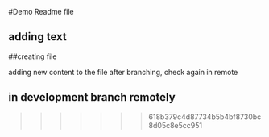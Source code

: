 #Demo Readme file

## adding text

##creating file

adding new content to the file after branching, check again
in remote

## in development branch remotely
>>>>>>> 618b379c4d87734b5b4bf8730bc8d05c8e5cc951

